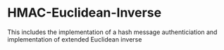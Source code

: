 # HMAC-Euclidean-Inverse
This includes the implementation of a hash message authenticiation and implementation of extended Euclidean inverse
